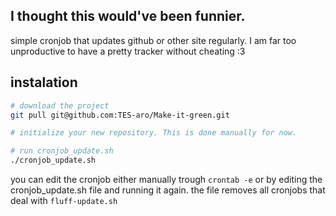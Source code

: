 ## I thought this would've been funnier.
simple cronjob that updates github or other site regularly.
I am far too unproductive to have a pretty tracker without cheating :3  

## instalation


```bash
# download the project
git pull git@github.com:TES-aro/Make-it-green.git

# initialize your new repository. This is done manually for now.

# run cronjob_update.sh
./cronjob_update.sh
```

you can edit the cronjob either manually trough `crontab -e`
or by editing the cronjob_update.sh file and running it again.
the file removes all cronjobs that deal with `fluff-update.sh`
